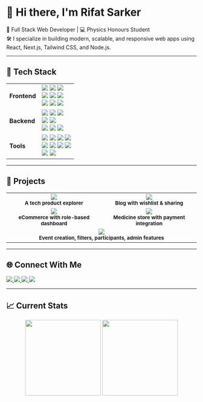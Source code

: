 # 👋 Hi there, I'm Rifat Sarker

🎯 Full Stack Web Developer | 💻 Physics Honours Student  
🛠 I specialize in building modern, scalable, and responsive web apps using React, Next.js, Tailwind CSS, and Node.js.

---

## 🚀 Tech Stack

<table>
  <tr>
    <td><strong>Frontend</strong></td>
    <td>
      <img src="https://img.shields.io/badge/React-20232A?style=for-the-badge&logo=react&logoColor=61DAFB" />
      <img src="https://img.shields.io/badge/Next.js-000000?style=for-the-badge&logo=nextdotjs&logoColor=white" />
      <img src="https://img.shields.io/badge/TypeScript-007ACC?style=for-the-badge&logo=typescript&logoColor=white" />
      <br/>
      <img src="https://img.shields.io/badge/Tailwind CSS-38B2AC?style=for-the-badge&logo=tailwind-css&logoColor=white" />
      <img src="https://img.shields.io/badge/ShadCN UI-111827?style=for-the-badge&logo=tailwind-css&logoColor=white" />
      <img src="https://img.shields.io/badge/Ant Design-0170FE?style=for-the-badge&logo=antdesign&logoColor=white" />
      <br/>
      <img src="https://img.shields.io/badge/Redux Toolkit-593D88?style=for-the-badge&logo=redux&logoColor=white" />
      <img src="https://img.shields.io/badge/React Hook Form-EC5990?style=for-the-badge&logo=reacthookform&logoColor=white" />
      <img src="https://img.shields.io/badge/Zod-ECECEC?style=for-the-badge&logoColor=black" />
    </td>
  </tr>
  <tr>
    <td><strong>Backend</strong></td>
    <td>
      <img src="https://img.shields.io/badge/Node.js-339933?style=for-the-badge&logo=nodedotjs&logoColor=white" />
      <img src="https://img.shields.io/badge/Express.js-000000?style=for-the-badge&logo=express&logoColor=white" />
      <img src="https://img.shields.io/badge/Prisma-2D3748?style=for-the-badge&logo=prisma&logoColor=white" />
      <br/>
      <img src="https://img.shields.io/badge/MongoDB-4EA94B?style=for-the-badge&logo=mongodb&logoColor=white" />
      <img src="https://img.shields.io/badge/PostgreSQL-336791?style=for-the-badge&logo=postgresql&logoColor=white" />
      <br/>
      <img src="https://img.shields.io/badge/JWT-000000?style=for-the-badge&logo=jsonwebtokens&logoColor=white" />
      <img src="https://img.shields.io/badge/Role Based Access-blue?style=for-the-badge" />
      <img src="https://img.shields.io/badge/REST API-FF6C37?style=for-the-badge" />
    </td>
  </tr>
  <tr>
    <td><strong>Tools</strong></td>
    <td>
      <img src="https://img.shields.io/badge/Git-F05032?style=for-the-badge&logo=git&logoColor=white" />
      <img src="https://img.shields.io/badge/GitHub-181717?style=for-the-badge&logo=github&logoColor=white" />
      <img src="https://img.shields.io/badge/Vercel-000000?style=for-the-badge&logo=vercel&logoColor=white" />
      <img src="https://img.shields.io/badge/Netlify-00C7B7?style=for-the-badge&logo=netlify&logoColor=white" />
      <br/>
      <img src="https://img.shields.io/badge/Postman-FF6C37?style=for-the-badge&logo=postman&logoColor=white" />
      <img src="https://img.shields.io/badge/Firebase-FFCA28?style=for-the-badge&logo=firebase&logoColor=black" />
      <img src="https://img.shields.io/badge/Multer-45AAB8?style=for-the-badge&logoColor=white" />
      <img src="https://img.shields.io/badge/Cloudinary-3448C5?style=for-the-badge&logo=cloudinary&logoColor=white" />
      <br/>
      <img src="https://img.shields.io/badge/OBS Studio-302E31?style=for-the-badge&logo=obsstudio&logoColor=white" />
      <img src="https://img.shields.io/badge/ShurjoPay-FF7A00?style=for-the-badge" />
    </td>
  </tr>
</table>

---
## 📌 Projects

<div align="center">

  <table>
    <tr>
      <td align="center" width="250">
        <img src="https://img.shields.io/badge/Tech Radar-Explorer-0D1117?style=for-the-badge&logo=googlechrome&logoColor=white" />
        <br/>
        <sub><strong>A tech product explorer</strong></sub>
      </td>
      <td align="center" width="250">
        <img src="https://img.shields.io/badge/MixHub Blog-Multicategory Blog-0D1117?style=for-the-badge&logo=hashnode&logoColor=white" />
        <br/>
        <sub><strong>Blog with wishlist & sharing</strong></sub>
      </td>
    </tr>
    <tr>
      <td align="center" width="250">
        <img src="https://img.shields.io/badge/Cyclify-Bicycle Shop-0D1117?style=for-the-badge&logo=paypal&logoColor=white" />
        <br/>
        <sub><strong>eCommerce with role-based dashboard</strong></sub>
      </td>
      <td align="center" width="250">
        <img src="https://img.shields.io/badge/MediStore-Pharmacy App-0D1117?style=for-the-badge&logo=googlepay&logoColor=white" />
        <br/>
        <sub><strong>Medicine store with payment integration</strong></sub>
      </td>
    </tr>
    <tr>
      <td align="center" colspan="2">
        <img src="https://img.shields.io/badge/Event Planner-Event System-0D1117?style=for-the-badge&logo=googlecalendar&logoColor=white" />
        <br/>
        <sub><strong>Event creation, filters, participants, admin features</strong></sub>
      </td>
    </tr>
  </table>

</div>


---

## 🌐 Connect With Me

<p align="left">
  <a href="https://www.linkedin.com/in/rifat-sarker" target="_blank">
    <img src="https://img.shields.io/badge/LinkedIn-0A66C2?style=for-the-badge&logo=linkedin&logoColor=white" />
  </a>
  <a href="https://github.com/rifat-sarker" target="_blank">
    <img src="https://img.shields.io/badge/GitHub-181717?style=for-the-badge&logo=github&logoColor=white" />
  </a>
  <a href="mailto:rifatswd@gmail.com">
    <img src="https://img.shields.io/badge/Gmail-EA4335?style=for-the-badge&logo=gmail&logoColor=white" />
  </a>
  <a href="https://twitter.com/rifatswd" target="_blank">
    <img src="https://img.shields.io/badge/Twitter-1DA1F2?style=for-the-badge&logo=twitter&logoColor=white" />
  </a>
</p>


---
## 📈 Current Stats
<p align="center">
  <img src="https://github-readme-streak-stats.herokuapp.com?user=rifat-sarker&theme=react&hide_border=true&background=0D1117&stroke=0D1117&fire=FF1CF7&sideLabels=00F0FF&currStreakNum=FF1CF7&ring=FF1CF7&currStreakLabel=FF1CF7&sideNums=00F0FF" height="200"/>
  <img src="https://github-readme-stats.vercel.app/api?username=rifat-sarker&show_icons=true&theme=radical" height="200"/>
</p>


